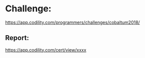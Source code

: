 ﻿# Challenge: 
https://app.codility.com/programmers/challenges/cobaltum2018/

## Report:
https://app.codility.com/cert/view/xxxx